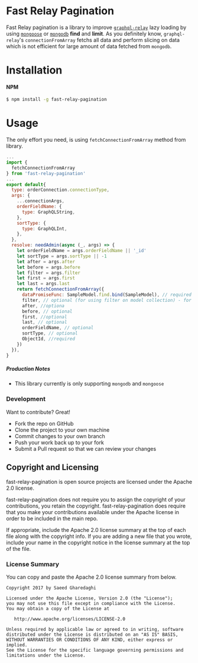 # Fast Relay Pagination

Fast Relay pagination is a library to improve [`graphql-relay`][graphqlRelayGithub] lazy loading by using [`mongoose`][mongooseGithub] or [`mongodb`][mongodbGithub] **find** and **limit**. As you definitely know,  `graphql-relay`'s `connectionFromArray` fetchs all data and perform slicing on data which is not efficient for large amount of data fetched from `mongodb`.

# Installation

#### NPM

```sh
$ npm install -g fast-relay-pagination
```
# Usage
The only effort you need, is using `fetchConnectionFromArray` method from library. 
```js
...
import {
  fetchConnectionFromArray
} from 'fast-relay-pagination'
...
export default{
  type: orderConnection.connectionType,
  args: {
    ...connectionArgs,
    orderFieldName: {
      type: GraphQLString,
    },
    sortType: {
      type: GraphQLInt,
    },
  },
  resolve: needAdmin(async (_, args) => {
    let orderFieldName = args.orderFieldName || '_id'
    let sortType = args.sortType || -1
    let after = args.after
    let before = args.before
    let filter = args.filter
    let first = args.first
    let last = args.last
    return fetchConnectionFromArray({
      dataPromiseFunc: SampleModel.find.bind(SampleModel), // required
      filter, // optional (for using filter on model collection) - for example => {username: 'test'} 
      after, //optiona
      before, // optional
      first, //optional
      last, // optional
      orderFieldName, // optional
      sortType, // optional
      ObjectId, //required
    })
  }),
}

```

##### Production Notes
 - This library currently is only supporting `mongodb` and `mongoose`

### Development
Want to contribute? Great!
- Fork the repo on GitHub
- Clone the project to your own machine
- Commit changes to your own branch
- Push your work back up to your fork
- Submit a Pull request so that we can review your changes

Copyright and Licensing
-----------------------

fast-relay-pagination is open source projects are licensed under the Apache 2.0 license.

fast-relay-pagination does not require you to assign the copyright of your contributions, you retain the copyright. fast-relay-pagination does require that you make your contributions available under the Apache license in order to be included in the main repo.

If appropriate, include the Apache 2.0 license summary at the top of each file along with the copyright info. If you are adding a new file that you wrote, include your name in the copyright notice in the license summary at the top of the file.

### License Summary

You can copy and paste the Apache 2.0 license summary from below.

```
Copyright 2017 by Saeed Gharedaghi

Licensed under the Apache License, Version 2.0 (the "License");
you may not use this file except in compliance with the License.
You may obtain a copy of the License at

   http://www.apache.org/licenses/LICENSE-2.0

Unless required by applicable law or agreed to in writing, software
distributed under the License is distributed on an "AS IS" BASIS,
WITHOUT WARRANTIES OR CONDITIONS OF ANY KIND, either express or implied.
See the License for the specific language governing permissions and
limitations under the License.
```

   [mongooseGithub]: <https://github.com/Automattic/mongoose>
   [graphqlRelayGithub]: <https://github.com/graphql/graphql-relay-js>
   [mongodbGithub]: <https://github.com/mongodb/node-mongodb-native>

